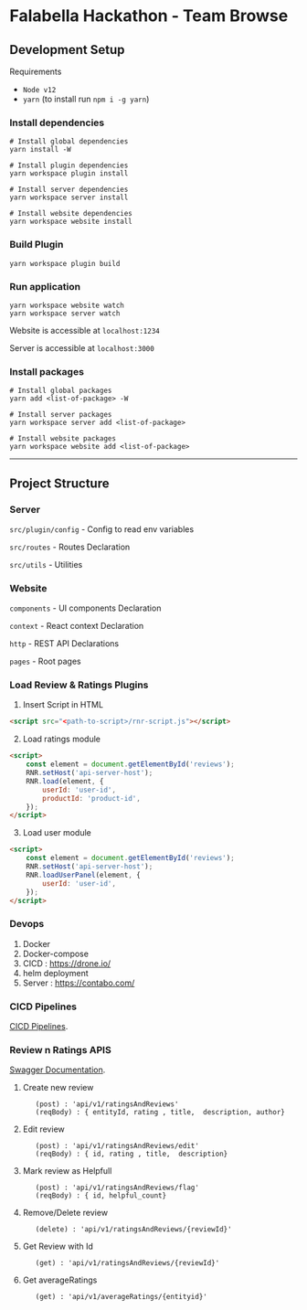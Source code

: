 # Falabella Hackathon - Team Browse

## Development Setup

Requirements

-   `Node v12`
-   `yarn` (to install run `npm i -g yarn`)

### Install dependencies

```
# Install global dependencies
yarn install -W

# Install plugin dependencies
yarn workspace plugin install

# Install server dependencies
yarn workspace server install

# Install website dependencies
yarn workspace website install
```

### Build Plugin

```
yarn workspace plugin build
```

### Run application

```
yarn workspace website watch
yarn workspace server watch
```

Website is accessible at `localhost:1234`

Server is accessible at `localhost:3000`

### Install packages

```
# Install global packages
yarn add <list-of-package> -W

# Install server packages
yarn workspace server add <list-of-package>

# Install website packages
yarn workspace website add <list-of-package>
```

---

## Project Structure

### Server

`src/plugin/config` - Config to read env variables

`src/routes` - Routes Declaration

`src/utils` - Utilities

### Website

`components` - UI components Declaration

`context` - React context Declaration

`http` - REST API Declarations

`pages` - Root pages

### Load Review & Ratings Plugins

1. Insert Script in HTML

```html
<script src="<path-to-script>/rnr-script.js"></script>
```

2. Load ratings module

```html
<script>
	const element = document.getElementById('reviews');
	RNR.setHost('api-server-host');
	RNR.load(element, {
		userId: 'user-id',
		productId: 'product-id',
	});
</script>
```

3. Load user module

```html
<script>
	const element = document.getElementById('reviews');
	RNR.setHost('api-server-host');
	RNR.loadUserPanel(element, {
		userId: 'user-id',
	});
</script>
```
### Devops
1. Docker
2. Docker-compose
3. CICD : https://drone.io/ 
4. helm deployment 
5. Server : https://contabo.com/

### CICD Pipelines

[CICD Pipelines](https://ci.rlab.app/falalabella-team-browse/hackathon).

### Review n Ratings APIS

[Swagger Documentation](https://hackathon.rlab.app/documentation/static/index.html).

1. Create new review

    ```
       (post) : 'api/v1/ratingsAndReviews'
       (reqBody) : { entityId, rating , title,  description, author}

    ```

2. Edit review

    ```
       (post) : 'api/v1/ratingsAndReviews/edit'
       (reqBody) : { id, rating , title,  description}

    ```

3. Mark review as Helpfull

    ```
       (post) : 'api/v1/ratingsAndReviews/flag'
       (reqBody) : { id, helpful_count}

    ```

4. Remove/Delete review

    ```
       (delete) : 'api/v1/ratingsAndReviews/{reviewId}'
    ```

5. Get Review with Id

    ```
       (get) : 'api/v1/ratingsAndReviews/{reviewId}'

    ```

6. Get averageRatings

    ```
       (get) : 'api/v1/averageRatings/{entityid}'

    ```
